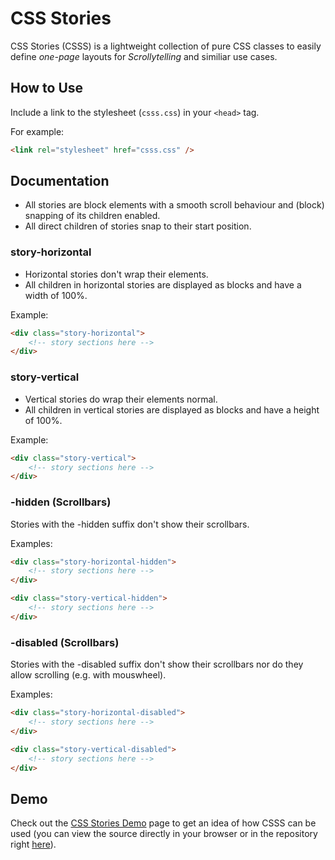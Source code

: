 # CSS Stories

CSS Stories (CSSS) is a lightweight collection of pure CSS classes to easily define *one-page* layouts for *Scrollytelling* and similiar use cases.

## How to Use

Include a link to the stylesheet (`csss.css`) in your `<head>` tag.

For example:

```html
<link rel="stylesheet" href="csss.css" />
```

## Documentation

- All stories are block elements with a smooth scroll behaviour and (block) snapping of its children enabled.
- All direct children of stories snap to their start position.

### story-horizontal

- Horizontal stories don't wrap their elements.
- All children in horizontal stories are displayed as blocks and have a width of 100%.

Example:

```html
<div class="story-horizontal">
    <!-- story sections here -->
</div>
```

### story-vertical

- Vertical stories do wrap their elements normal.
- All children in vertical stories are displayed as blocks and have a height of 100%.

Example:

```html
<div class="story-vertical">
    <!-- story sections here -->
</div>
```

### -hidden (Scrollbars)

Stories with the -hidden suffix don't show their scrollbars.

Examples:

```html
<div class="story-horizontal-hidden">
    <!-- story sections here -->
</div>
```

```html
<div class="story-vertical-hidden">
    <!-- story sections here -->
</div>
```

### -disabled (Scrollbars)

Stories with the -disabled suffix don't show their scrollbars nor do they allow scrolling (e.g. with mouswheel).

Examples:

```html
<div class="story-horizontal-disabled">
    <!-- story sections here -->
</div>
```

```html
<div class="story-vertical-disabled">
    <!-- story sections here -->
</div>
```

## Demo

Check out the [CSS Stories Demo](https://web-utilz.gitlab.io/csss) page to get an idea of how CSSS can be used (you can view the source directly in your browser or in the repository right [here](https://gitlab.com/web-utilz/csss/-/blob/master/public/index.html)).
